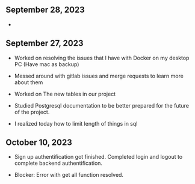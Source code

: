 ## September 28, 2023

*

## September 27, 2023

* Worked on resolving the issues that I have with Docker on my desktop PC (Have mac as backup)
* Messed around with gitlab issues and merge requests to learn more about them
* Worked on The new tables in our project
* Studied Postgresql documentation to be better prepared for the future of the project.

* I realized today how to limit length of things in sql

## October 10, 2023

* Sign up authentification got finished. Completed login and logout to complete backend authentification.

* Blocker: Error with get all function resolved.
